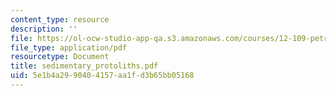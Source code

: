 ```yaml
---
content_type: resource
description: ''
file: https://ol-ocw-studio-app-qa.s3.amazonaws.com/courses/12-109-petrology-fall-2005/5e1b4a2990404157aa1fd3b65bb05168_sedimentary_protoliths.pdf
file_type: application/pdf
resourcetype: Document
title: sedimentary_protoliths.pdf
uid: 5e1b4a29-9040-4157-aa1f-d3b65bb05168
---
```

